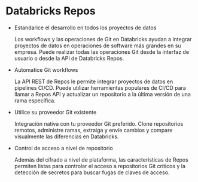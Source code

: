 # Databricks Repos

- Estandarice el desarrollo en todos los proyectos de datos

  Los workflows y las operaciones de Git en Databricks ayudan a integrar proyectos de datos en operaciones de software más grandes en su empresa. Puede realizar todas las operaciones Git desde la interfaz de usuario o desde la API de Databricks Repos.

- Automatice Git workflows

  La API REST de Repos le permite integrar proyectos de datos en pipelines CI/CD. Puede utilizar herramientas populares de CI/CD para llamar a Repos API y actualizar un repositorio a la última versión de una rama específica.

- Utilice su proveedor Git existente

  Integración nativa con tu proveedor Git preferido. Clone repositorios remotos, administre ramas, extraiga y envíe cambios y compare visualmente las diferencias en Databricks.

- Control de acceso a nivel de repositorio

  Además del cifrado a nivel de plataforma, las características de Repos permiten listas para controlar el acceso a repositorios Git críticos y la detección de secretos para buscar fugas de claves de acceso.
